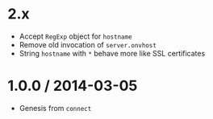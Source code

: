 2.x
===

  * Accept `RegExp` object for `hostname`
  * Remove old invocation of `server.onvhost`
  * String `hostname` with `*` behave more like SSL certificates

1.0.0 / 2014-03-05
==================

  * Genesis from `connect`

